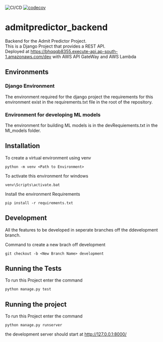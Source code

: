 ![CI/CD](https://github.com/winstonpais/admitpredictor_backend/workflows/Django%20CI%20CD/badge.svg)
[![codecov](https://codecov.io/gh/winstonpais/admitpredictor_backend/branch/main/graph/badge.svg)](https://codecov.io/gh/winstonpais/admitpredictor_backend)

# admitpredictor_backend
Backend for the Admit Predictor Project.  
This is a Django Project that provides a REST API.   
Deployed at https://bhqqqb8355.execute-api.ap-south-1.amazonaws.com/dev with AWS API GateWay and AWS Lambda

## Environments

### Django Environment
The environment required for the django project the requirements for this environment exist in the requirements.txt file in the root of the repository.  
  
### Environment for developing ML models
The environment for building ML models is in the devRequiements.txt in the Ml_models folder.  

## Installation
To create a virtual environment using venv
```
python -m venv <Path to Environment>
```
To activate this environment for windows
```
venv\Scripts\activate.bat
```
Install the environment Requirements
```
pip install -r requirements.txt
```

## Development
All the features to be developed in seperate branches off the ddevelopment branch.    

Command to create a new brach off development
```
git checkout -b <New Branch Name> development
```

## Running the Tests
To run this Project enter the command
```
python manage.py test
```

## Running the project
To run this Project enter the command
```
python manage.py runserver
```

the development server should start at http://127.0.0.1:8000/
